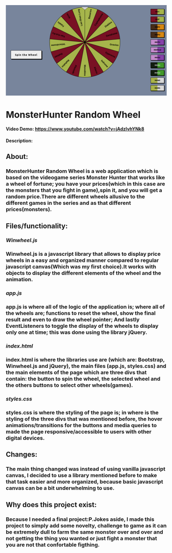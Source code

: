 ![Screenshot](MHWheelPrint.png)
# MonsterHunter Random Wheel
#### Video Demo:  <https://www.youtube.com/watch?v=jAdzIvhYNk8>
#### Description: 
## About:
### MonsterHunter Random Wheel is a web application which is based on the videogame series Monster Hunter that works like a wheel of fortune; you have your prices(which in this case are the monsters that you fight in game),spin it, and you will get a random price.There are different wheels allusive to the different games in the series and as that different prices(monsters).
## Files/functionality:
### ***Winwheel.js***
### Winwheel.js is a javascript library that allows to display price wheels in a easy and organized manner compared to regular javascript canvas(Which was my first choice).It works with objects to display the different elements of the wheel and the animation.
### ***app.js***
### app.js is where all of the logic of the application is; where all of the wheels are; functions to reset the wheel, show the final result and even to draw the wheel pointer; And lastly EventListeners to toggle the display of the wheels to display only one at time; this was done using the library jQuery.
### ***index.html***
### index.html is where the libraries use are (which are: Bootstrap, Winwheel.js and jQuery), the main files (app.js, styles.css) and the main elements of the page which are three divs that contain: the button to spin the wheel, the selected wheel and the others buttons to select other wheels(games).
### ***styles.css***
### styles.css is where the styling of the page is; in where is the styling of the three divs that was mentioned before, the hover animations/transitions for the buttons and media queries to made the page responsive/accessible to users with other digital devices.
## Changes:
### The main thing changed was instead of using vanilla javascript canvas, I decided to use a library mentioned before to make that task easier and more organized, because basic javascript canvas can be a bit underwhelming to use.
## Why does this project exist:
### Because I needed a final project:P.Jokes aside, I made this project to simply add some novelty, challenge to game as it can be extremely dull to farm the same monster over and over and not getting the thing you wanted or just fight a monster that you are not that confortable figthing. 
